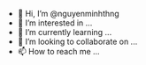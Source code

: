 - 👋 Hi, I’m @nguyenminhthng
- 👀 I’m interested in ...
- 🌱 I’m currently learning ...
- 💞️ I’m looking to collaborate on ...
- 📫 How to reach me ...

<!---
nguyenminhthng/nguyenminhthng is a ✨ special ✨ repository because its `README.md` (this file) appears on your GitHub profile.
You can click the Preview link to take a look at your changes.
--->
